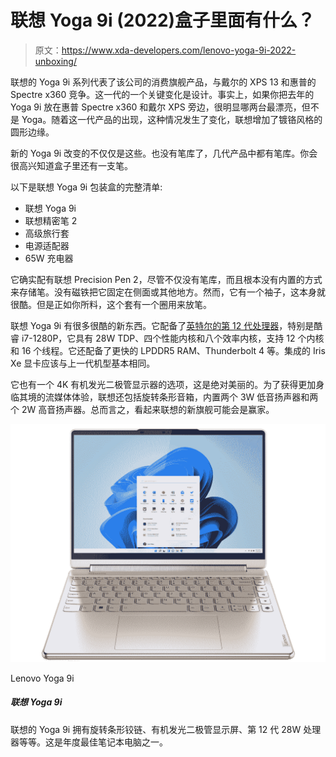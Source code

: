 # 联想 Yoga 9i (2022)盒子里面有什么？

> 原文：<https://www.xda-developers.com/lenovo-yoga-9i-2022-unboxing/>

联想的 Yoga 9i 系列代表了该公司的消费旗舰产品，与戴尔的 XPS 13 和惠普的 Spectre x360 竞争。这一代的一个关键变化是设计。事实上，如果你把去年的 Yoga 9i 放在惠普 Spectre x360 和戴尔 XPS 旁边，很明显哪两台最漂亮，但不是 Yoga。随着这一代产品的出现，这种情况发生了变化，联想增加了镀铬风格的圆形边缘。

新的 Yoga 9i 改变的不仅仅是这些。也没有笔库了，几代产品中都有笔库。你会很高兴知道盒子里还有一支笔。

以下是联想 Yoga 9i 包装盒的完整清单:

*   联想 Yoga 9i
*   联想精密笔 2
*   高级旅行套
*   电源适配器
*   65W 充电器

它确实配有联想 Precision Pen 2，尽管不仅没有笔库，而且根本没有内置的方式来存储笔。没有磁铁把它固定在侧面或其他地方。然而，它有一个袖子，这本身就很酷。但是正如你所料，这个套有一个圈用来放笔。

联想 Yoga 9i 有很多很酷的新东西。它配备了[英特尔的第 12 代处理器](https://www.xda-developers.com/intel-12th-gen-alder-lake/)，特别是酷睿 i7-1280P，它具有 28W TDP、四个性能内核和八个效率内核，支持 12 个内核和 16 个线程。它还配备了更快的 LPDDR5 RAM、Thunderbolt 4 等。集成的 Iris Xe 显卡应该与上一代机型基本相同。

它也有一个 4K 有机发光二极管显示器的选项，这是绝对美丽的。为了获得更加身临其境的流媒体体验，联想还包括旋转条形音箱，内置两个 3W 低音扬声器和两个 2W 高音扬声器。总而言之，看起来联想的新旗舰可能会是赢家。

 <picture>![The Lenovo Yoga 9i is a phenomenal convertible, and certainly one of the best laptops you can buy in 2022.](img/734136234e038a85a063144bb2fd9852.png)</picture> 

Lenovo Yoga 9i

##### 联想 Yoga 9i

联想的 Yoga 9i 拥有旋转条形铰链、有机发光二极管显示屏、第 12 代 28W 处理器等等。这是年度最佳笔记本电脑之一。